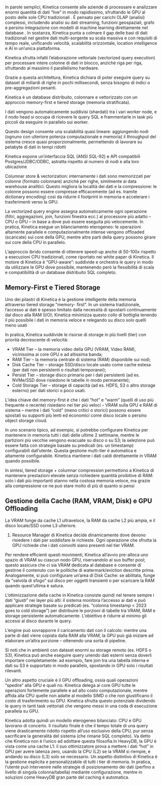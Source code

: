 In parole semplici, Kinetica consente alle aziende di processare e analizzare enormi quantità di dati “live” in modo rapidissimo,
sfruttando le GPU al posto delle sole CPU tradizionali .
È pensato per carichi OLAP (analisi)
complessi, includendo analisi su dati streaming, funzioni geospaziali, grafo e persino integrazione con
modelli di machine learning direttamente nel database . In sostanza, Kinetica punta a colmare il gap
delle basi di dati tradizionali nel gestire dati multi-sorgente su scala massiva e con requisiti di tempo
reale, unificando velocità, scalabilità orizzontale, location intelligence e AI in un’unica piattaforma.

Kinetica sfrutta infatti l’elaborazione vettoriale
(vectorized query execution) per processare intere colonne di dati in blocco, anziché riga per riga,
sfruttando al massimo il parallelismo hardware.

Grazie a questa architettura, Kinetica dichiara di poter eseguire query su dataset di miliardi di righe in pochi millisecondi, senza bisogno di indici o pre-aggregazioni pesanti.

Kinetica è un database distribuito, colonnare e vettorizzato con un
approccio memory-first e tiered storage (memoria stratificata).

I dati vengono automaticamente suddivisi (shardati) tra i vari worker node, e il nodo head si occupa di ricevere le query SQL e frammentarle in task più piccoli da eseguire in parallelo sui worker.

Questo design consente una scalabilità quasi lineare: aggiungendo nodi (ognuno con ulteriore potenza computazionale e memoria) il throughput del sistema cresce quasi proporzionalmente, permettendo di lavorare su petabyte di dati in tempi ridotti 

Kinetica espone un’interfaccia SQL (ANSI SQL-92) e API compatibili Postgres/JDBC/ODBC, astratta rispetto al numero di nodi e alla loro ubicazione

Columnar store & vectorization: internamente i dati sono memorizzati per colonne (formato colonnare) anziché per righe, similmente ai data warehouse analitici. Questo migliora la località dei dati
e la compressione: le colonne possono essere compresse efficacemente (ad es. tramite dictionary encoding) così da ridurre il footprint in memoria e accelerare i trasferimenti verso la GPU. 

La vectorized query engine assegna automaticamente ogni operazione (filtri, aggregazioni, join, funzioni finestra ecc.) al processore più
adatto – CPU o GPU – in base a dove può essere eseguita più velocemente. In pratica, Kinetica esegue un bilanciamento eterogeneo: le operazioni altamente parallele e computazionalmente intense vengono offloaded (scaricate) sui core della GPU, mentre altre parti della query possono girare sui core della CPU in parallelo.

L’approccio ibrido consente di ottenere speed-up anche di 50-100x rispetto a esecuzioni CPU tradizionali, come riportato nei white paper di Kinetica. Il motore di Kinetica è “GPU-aware”: suddivide e orchestra le query in modo da utilizzare le GPU dove possibile, mantenendo però la flessibilità di scala e compatibilità di un database distribuito SQL completo.

## Memory-First e Tiered Storage

Uno dei pilastri di Kinetica è la gestione intelligente della memoria attraverso tiered storage “memory-
first”. In un sistema tradizionale, l’accesso ai dati è spesso limitato dalla necessità di spostarli continuamente dal disco alla RAM (I/O); Kinetica minimizza questo collo di bottiglia tenendo il più possibile i dati in memoria veloce e relegando su disco solo quelli meno usati 

In pratica, Kinetica suddivide le risorse di storage in più livelli (tier) con priorità decrescente di velocità:
- VRAM Tier – la memoria video della GPU (VRAM, Video RAM), vicinissima ai core GPU e ad altissima banda;
- RAM Tier – la memoria centrale di sistema (RAM) disponibile sui nodi;
- Disk Cache Tier – storage SSD/disco locale usato come cache estesa (per dati non persistenti o risultati temporanei);
- Persist Tier – storage disco primario per i dati persistenti (ad es. NVMe/SSD dove risiedono le tabelle in modo permanente);
- Cold Storage Tier – storage di capacità (ad es. HDFS, S3 o altro storage esterno) per dati storici o poco usati.

 L’idea chiave del memory-first è che i dati “hot” e “warm” (quelli di uso più frequente o recente) risiedano nei tier più veloci – VRAM sulla GPU e RAM di sistema – mentre i dati “cold” (meno critici o storici) possono essere spostati su supporti più lenti ed economici come disco locale o persino object storage cloud.
 
In uno scenario tipico, ad esempio, si potrebbe configurare Kinetica per mantenere in memoria tutti i dati delle ultime 2 settimane, mentre le partizioni più vecchie vengono evacuate su disco o su S3; la selezione può essere fatta con strategie basate su predicati (es. un timestamp) configurabili dall’utente. Questa gestione multi-tier è automatica e altamente configurabile. 
Kinetica mantiene i dati caldi direttamente in VRAM quando possibile.

In sintesi, tiered storage + columnar compression permettono a Kinetica di mantenere prestazioni elevate senza richiedere quantità proibitive di RAM: solo i dati più importanti stanno nella costosa memoria veloce, 
ma grazie alla compressione ce ne può stare molto di più di quanto si pensi 

## Gestione della Cache (RAM, VRAM, Disk) e GPU Offloading

La VRAM funge da cache L1 ultraveloce, la RAM da cache L2 più ampia, e il disco locale/SSD come L3 ulteriore.

1) Resource Manager di Kinetica decide dinamicamente dove devono risiedere i dati per soddisfare le richieste. Ogni operazione che sfrutta la GPU richiede che i dati coinvolti siano presenti nel tier VRAM.

Per rendere efficienti questi movimenti, Kinetica all’avvio pre-alloca uno spazio di VRAM su ciascun nodo GPU, riservandolo al suo buffer pool; questo assicura che ci sia VRAM dedicata al database e consente di gestirne il contenuto con le politiche di watermark/eviction descritte prima.  Analogamente, si può configurare un’area di Disk Cache: se abilitata, funge da “valvola di sfogo” sul disco per oggetti transienti o per scaricare la RAM quando quest’ultima è satura.

L’ottimizzazione della cache in Kinetica consiste quindi nel tenere sempre i dati “giusti” nei layer più alti: il sistema monitora l’accesso ai dati e può applicare strategie basate su predicati (es. “colonna timestamp < 2023 goes to cold storage”) per distribuire le porzioni di tabelle tra VRAM, RAM e storage persistente automaticamente. L’obiettivo è ridurre al minimo gli accessi al disco durante le query. 

L’engine può sovrapporre il caricamento dati con il calcolo: mentre una parte di dati viene copiata dalla RAM alla VRAM, la GPU può già iniziare ad elaborare un’altra porzione – ottenendo una sorta di pipeline.

Si noti che in ambienti con dataset enormi su storage remoto (es. HDFS o S3), Kinetica può anche eseguire query unendo dati esterni senza doverli importare completamente: ad esempio, fare join tra una tabella interna e dati su S3 è supportato in modo parallelo, spostando in GPU solo i risultati rilevanti.

Un altro aspetto cruciale è il GPU offloading, ossia quali operazioni “spedire” alla GPU e quali no. Kinetica delega ai core GPU tutte le operazioni fortemente parallele e ad alto costo computazionale,
mentre affida alla CPU quelle non adatte al modello SIMD o che non giustificano il costo di trasferimento su GPU. 
Kinetica sfrutta questo potenziale dividendo le query in tanti task vettoriali che vengono messi in una coda di esecuzione parallela su GPU.

Kinetica adotta quindi un modello eterogeneo bilanciato: CPU e GPU
lavorano di concerto. Il risultato finale è che il tempo totale di una query viene drasticamente ridotto rispetto all’uso esclusivo della CPU, pur senza sacrificare la generalità del sistema (che rimane SQL completo).
Va detto che Kinetica non è l’unico ad adottare questa filosofia.In HeavyDB, la GPU è vista come una cache L1: il suo ottimizzatore prova a mettere i dati “hot” in GPU per avere latenza zero, usando la CPU (L2) se la VRAM si riempie, e andando su disco (L3) solo se necessario. Un aspetto distintivo di Kinetica è la gestione esplicita e personalizzabile di tutti i tier di memoria.
In pratica, l’utente può intervenire nelle strategie di posizionamento dei dati (perfino a livello di singola
colonna/tabella) mediante configurazione, mentre in soluzioni come HeavyDB gran parte del caching è automatica.






























